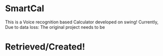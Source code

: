 # SmartCal
This is a Voice recognition based Calculator developed on swing!
Currently, Due to data loss: The original project needs to be 
# Retrieved/Created!
